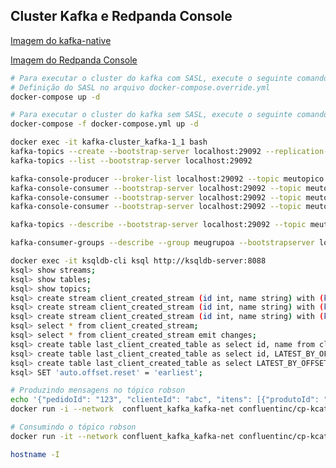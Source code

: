 ## Cluster Kafka e Redpanda Console

[Imagem do kafka-native][1]

[Imagem do Redpanda Console][2]

```bash
# Para executar o cluster do kafka com SASL, execute o seguinte comando:
# Definição do SASL no arquivo docker-compose.override.yml
docker-compose up -d

# Para executar o cluster do kafka sem SASL, execute o seguinte comando:
docker-compose -f docker-compose.yml up -d

docker exec -it kafka-cluster_kafka-1_1 bash
kafka-topics --create --bootstrap-server localhost:29092 --replication-factor 3 --partitions 3 --topic meutopico
kafka-topics --list --bootstrap-server localhost:29092

kafka-console-producer --broker-list localhost:29092 --topic meutopico
kafka-console-consumer --bootstrap-server localhost:29092 --topic meutopico
kafka-console-consumer --bootstrap-server localhost:29092 --topic meutopico --from-beginning
kafka-console-consumer --bootstrap-server localhost:29092 --topic meutopico --from-beginning --group meugrupoa

kafka-topics --describe --bootstrap-server localhost:29092 --topic meutopico

kafka-consumer-groups --describe --group meugrupoa --bootstrapserver localhost:29092 --topic meutopico

docker exec -it ksqldb-cli ksql http://ksqldb-server:8088
ksql> show streams;
ksql> show tables;
ksql> show topics;
ksql> create stream client_created_stream (id int, name string) with (kafka_topic='postgres-connect-client', value_format='json');
ksql> create stream client_created_stream (id int, name string) with (kafka_topic='postgres-connect-client', value_format='json_sr');
ksql> create stream client_created_stream (id int, name string) with (kafka_topic='postgres-connect-client', key_format='json_sr', value_format='json_sr');
ksql> select * from client_created_stream;
ksql> select * from client_created_stream emit changes;
ksql> create table last_client_created_table as select id, name from client_created_stream group by id, name emit changes;
ksql> create table last_client_created_table as select id, LATEST_BY_OFFSET(name) AS name from client_created_stream group by id emit changes;
ksql> create table last_client_created_table as select LATEST_BY_OFFSET(id) as last_id, name, count(*) as quantity  from client_created_stream group by name emit changes;
ksql> SET 'auto.offset.reset' = 'earliest';

# Produzindo mensagens no tópico robson
echo '{"pedidoId": "123", "clienteId": "abc", "itens": [{"produtoId": "p001", "quantidade": 2}]}' | \
docker run -i --network  confluent_kafka_kafka-net confluentinc/cp-kcat:latest kcat -b broker-1:29092 -P -t robson

# Consumindo o tópico robson
docker run -it --network confluent_kafka_kafka-net confluentinc/cp-kcat:latest kcat -b broker-1:29092 -C -t robson -f 'Chave: %k | Mensagem: %s\n'
```

```bash
hostname -I
```

[1]: https://hub.docker.com/r/apache/kafka-native "Imagem docker para p kafka-native"
[2]: https://hub.docker.com/r/redpandadata/console "Imagem docker para Redpanda Console"
[3]: https://github.com/confluentinc/cp-docker-images/blob/5.3.3-post/examples/kafka-cluster/docker-compose.yml "Exemplos de cluster da confluent kafka"
[4]: https://docs.confluent.io/platform/7.0/connect/confluent-hub/component-archive.html "Confluent Hub"
[5]: https://docs.confluent.io/platform/current/connect/references/restapi.html "Confluent Rest API"
[6]: https://docs.confluent.io/platform/current/connect/index.html "Confluent Connect"
[7]: https://docs.confluent.io/platform/current/schema-registry/fundamentals/schema-evolution.html "Confluent Schema Registry"
[8]: https://docs.confluent.io/platform/current/installation/docker/config-reference.html "Confluent Docker Config Reference"
[9]: https://github.com/confluentinc/kafka-rest "Confluent Kafka Rest"
[10]: https://developer.confluent.io/courses/schema-registry/schema-compatibility/ "Confluent Schema Registry"
[11]: https://docs.confluent.io/platform/current/ksqldb/quickstart.html#ksqldb-quick-start-create-docker-compose-file "Confluent ksqlDB"
[12]: https://docs.confluent.io/platform/current/kafka-rest/api.html#records-v3 "Confluent Kafka Rest-Proxy API"
[13]: https://docs.confluent.io/platform/current/get-started/platform-quickstart.html#quickstart "Generate Mock Data"
[14]: https://docs.confluent.io/platform/current/installation/docker/development.html#extending-images "Confluent Docker Development"
[15]: https://docs.confluent.io/platform/current/installation/docker/image-reference.html "Imagens docker da Confluent"